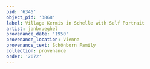 ```yaml
---
pid: '6345'
object_pid: '3868'
label: Village Kermis in Schelle with Self Portrait
artist: janbrueghel
provenance_date: '1950'
provenance_location: Vienna
provenance_text: Schönborn Family
collection: provenance
order: '2072'
---
```

